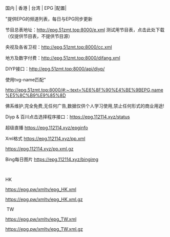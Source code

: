 国内 | 香港 | 台湾 | EPG |配置|




"提供EPG的频道列表，每日与EPG同步更新

节目总表地址：http://epg.51zmt.top:8000/e.xml   测试用节目表，点击此处下载（仅提供节目表，不提供节目源）

央视及各省卫视：http://epg.51zmt.top:8000/cc.xml 

 地方及数字付费：http://epg.51zmt.top:8000/difang.xml

DIYP接口：http://epg.51zmt.top:8000/api/diyp/ 

使用tvg-name匹配"

 http://epg.51zmt.top:8000/#:~:text=%E6%8F%90%E4%BE%9BEPG,name%E5%8C%B9%E9%85%8D





佛系维护,完全免费,无任何广告,数据仅供个人学习使用,禁止任何形式的商业用途!

Diyp & 百川点击选择程序接口：https://epg.112114.xyz/status  

超级直播 https://epg.112114.xyz/epginfo

Xml格式 https://epg.112114.xyz/pp.xml

https://epg.112114.xyz/pp.xml.gz

Bing每日图片 https://epg.112114.xyz/bingimg

​


HK 


https://epg.pw/xmltv/epg_HK.xml

https://epg.pw/xmltv/epg_HK.xml.gz
​

​
TW 

https://epg.pw/xmltv/epg_TW.xml

https://epg.pw/xmltv/epg_TW.xml.gz
